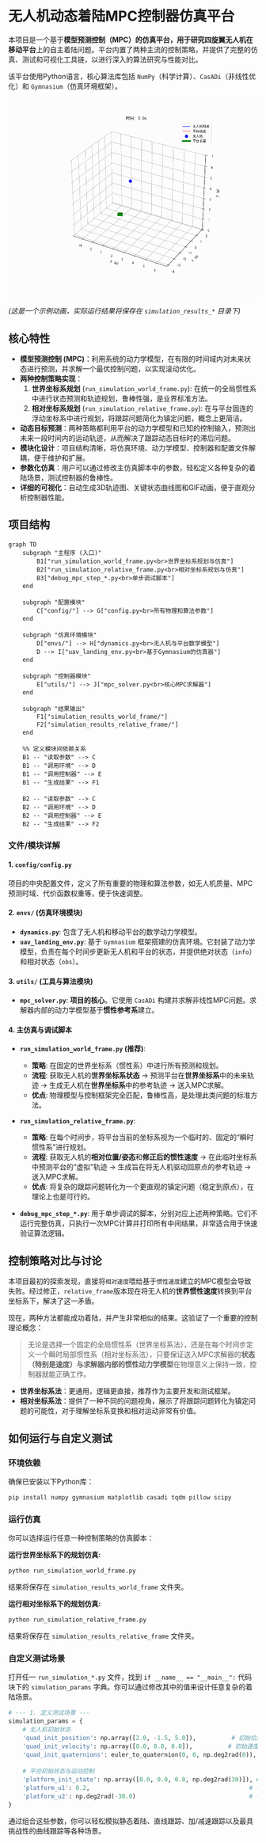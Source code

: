 # 无人机动态着陆MPC控制器仿真平台

本项目是一个基于**模型预测控制（MPC）**的仿真平台，用于研究四旋翼无人机在**移动平台**上的自主着陆问题。平台内置了两种主流的控制策略，并提供了完整的仿真、测试和可视化工具链，以进行深入的算法研究与性能对比。

该平台使用Python语言，核心算法库包括 `NumPy`（科学计算）、`CasADi`（非线性优化）和 `Gymnasium`（仿真环境框架）。


![着陆动画示例](simulation_results_world_frame/simulation_animation.gif)

*(这是一个示例动画，实际运行结果将保存在 `simulation_results_*` 目录下)*

## 核心特性

- **模型预测控制 (MPC)**：利用系统的动力学模型，在有限的时间域内对未来状态进行预测，并求解一个最优控制问题，以实现滚动优化。
- **两种控制策略实现**：
    1.  **世界坐标系规划** (`run_simulation_world_frame.py`): 在统一的全局惯性系中进行状态预测和轨迹规划，鲁棒性强，是业界标准方法。
    2.  **相对坐标系规划** (`run_simulation_relative_frame.py`): 在与平台固连的浮动坐标系中进行规划，将跟踪问题简化为镇定问题，概念上更简洁。
- **动态目标预测**：两种策略都利用平台的动力学模型和已知的控制输入，预测出未来一段时间内的运动轨迹，从而解决了跟踪动态目标时的滞后问题。
- **模块化设计**：项目结构清晰，将仿真环境、动力学模型、控制器和配置文件解耦，便于维护和扩展。
- **参数化仿真**：用户可以通过修改主仿真脚本中的参数，轻松定义各种复杂的着陆场景，测试控制器的鲁棒性。
- **详细的可视化**：自动生成3D轨迹图、关键状态曲线图和GIF动画，便于直观分析控制器性能。

## 项目结构

```mermaid
graph TD
    subgraph "主程序 (入口)"
        B1["run_simulation_world_frame.py<br>世界坐标系规划与仿真"]
        B2["run_simulation_relative_frame.py<br>相对坐标系规划与仿真"]
        B3["debug_mpc_step_*.py<br>单步调试脚本"]
    end

    subgraph "配置模块"
        C["config/"] --> G["config.py<br>所有物理和算法参数"]
    end

    subgraph "仿真环境模块"
        D["envs/"] --> H["dynamics.py<br>无人机与平台数学模型"]
        D --> I["uav_landing_env.py<br>基于Gymnasium的仿真器"]
    end

    subgraph "控制器模块"
        E["utils/"] --> J["mpc_solver.py<br>核心MPC求解器"]
    end

    subgraph "结果输出"
        F1["simulation_results_world_frame/"]
        F2["simulation_results_relative_frame/"]
    end

    %% 定义模块间依赖关系
    B1 -- "读取参数" --> C
    B1 -- "调用环境" --> D
    B1 -- "调用控制器" --> E
    B1 -- "生成结果" --> F1
  
    B2 -- "读取参数" --> C
    B2 -- "调用环境" --> D
    B2 -- "调用控制器" --> E
    B2 -- "生成结果" --> F2

```

### 文件/模块详解

#### 1. `config/config.py`
项目的中央配置文件，定义了所有重要的物理和算法参数，如无人机质量、MPC预测时域、代价函数权重等，便于快速调整。

#### 2. `envs/` (仿真环境模块)
- **`dynamics.py`**: 包含了无人机和移动平台的数学动力学模型。
- **`uav_landing_env.py`**: 基于 `Gymnasium` 框架搭建的仿真环境。它封装了动力学模型，负责在每个时间步更新无人机和平台的状态，并提供绝对状态（`info`）和相对状态（`obs`）。

#### 3. `utils/` (工具与算法模块)
- **`mpc_solver.py`**: **项目的核心**。它使用 `CasADi` 构建并求解非线性MPC问题。求解器内部的动力学模型基于**惯性参考系**建立。

#### 4. 主仿真与调试脚本
- **`run_simulation_world_frame.py` (推荐)**:
    - **策略**: 在固定的世界坐标系（惯性系）中进行所有预测和规划。
    - **流程**: 获取无人机的**世界坐标系状态** -> 预测平台在**世界坐标系**中的未来轨迹 -> 生成无人机在**世界坐标系**中的参考轨迹 -> 送入MPC求解。
    - **优点**: 物理模型与控制框架完全匹配，鲁棒性高，是处理此类问题的标准方法。

- **`run_simulation_relative_frame.py`**:
    - **策略**: 在每个时间步，将平台当前的坐标系视为一个临时的、固定的“瞬时惯性系”进行规划。
    - **流程**: 获取无人机的**相对位置/姿态**和**修正后的惯性速度** -> 在此临时坐标系中预测平台的“虚拟”轨迹 -> 生成旨在将无人机驱动回原点的参考轨迹 -> 送入MPC求解。
    - **优点**: 将复杂的跟踪问题转化为一个更直观的镇定问题（稳定到原点），在理论上也是可行的。

- **`debug_mpc_step_*.py`**: 用于单步调试的脚本，分别对应上述两种策略。它们不运行完整仿真，只执行一次MPC计算并打印所有中间结果，非常适合用于快速验证算法逻辑。

## 控制策略对比与讨论

本项目最初的探索发现，直接将`相对速度`喂给基于`惯性速度`建立的MPC模型会导致失败。经过修正，`relative_frame`版本现在将无人机的**世界惯性速度**转换到平台坐标系下，解决了这一矛盾。

现在，两种方法都能成功着陆，并产生非常相似的结果。这验证了一个重要的控制理论概念：

> 无论是选择一个固定的全局惯性系（世界坐标系法），还是在每个时间步定义一个瞬时局部惯性系（相对坐标系法），只要保证送入MPC求解器的**状态（特别是速度）**与求解器内部的**惯性动力学模型**在物理意义上保持一致，控制器就能正确工作。

- **世界坐标系法**：更通用，逻辑更直接，推荐作为主要开发和测试框架。
- **相对坐标系法**：提供了一种不同的问题视角，展示了将跟踪问题转化为镇定问题的可能性，对于理解坐标系变换和相对运动非常有价值。

## 如何运行与自定义测试

### 环境依赖
确保已安装以下Python库：
```bash
pip install numpy gymnasium matplotlib casadi tqdm pillow scipy
```

### 运行仿真
你可以选择运行任意一种控制策略的仿真脚本：

**运行世界坐标系下的规划仿真:**
```bash
python run_simulation_world_frame.py
```
结果将保存在 `simulation_results_world_frame` 文件夹。

**运行相对坐标系下的规划仿真:**
```bash
python run_simulation_relative_frame.py
```
结果将保存在 `simulation_results_relative_frame` 文件夹。

### 自定义测试场景
打开任一 `run_simulation_*.py` 文件，找到 `if __name__ == "__main__":` 代码块下的 `simulation_params` 字典。你可以通过修改其中的值来设计任意复杂的着陆场景。

```python
# --- 1. 定义测试场景 ---
simulation_params = {
    # 无人机初始状态
    'quad_init_position': np.array([2.0, -1.5, 5.0]),          # 初始位置 [x, y, z] (米)
    'quad_init_velocity': np.array([0.0, 0.0, 0.0]),          # 初始速度 [vx, vy, vz] (米/秒)
    'quad_init_quaternions': euler_to_quaternion(0, 0, np.deg2rad(0)),

    # 平台初始状态与运动控制
    'platform_init_state': np.array([0.0, 0.0, 0.8, np.deg2rad(30)]), # 初始状态 [x, y, 速度v, 偏航角psi]
    'platform_u1': 0.2,                                             # 平台的纵向加速度 (米/秒²)
    'platform_u2': np.deg2rad(-30.0)                                # 平台的转向角 (弧度)
}
```
通过组合这些参数，你可以轻松模拟静态着陆、直线跟踪、加/减速跟踪以及最具挑战性的曲线跟踪等各种场景。